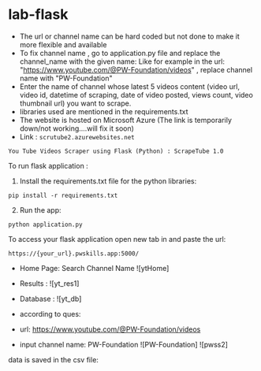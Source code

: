 
# lab-flask

<!-- ![image](https://user-images.githubusercontent.com/115451707/196919992-edcfea8b-e3f6-4f35-9398-43be66b5622d.png) -->
- The url or channel name can be hard coded but not done to make it more flexible and available
- To fix channel name , go to application.py file and replace the channel_name with the given name:
Like for example in the url:  "https://www.youtube.com/@PW-Foundation/videos" , replace channel name with "PW-Foundation"
- Enter the name of channel whose latest 5 videos content (video url, video id, datetime of scraping, date of video posted, views count, video thumbnail url) you want to scrape.
- libraries used are mentioned in the requirements.txt
- The website is hosted on Microsoft Azure 
(The link is temporarily down/not working....will fix it soon)
- Link : ```scrutube2.azurewebsites.net ```

```
You Tube Videos Scraper using Flask (Python) : ScrapeTube 1.0
```
To run flask application :
1. Install the requirements.txt file for the python libraries:
```
pip install -r requirements.txt
```
2. Run the app:
```
python application.py
```

To access your flask application open new tab in and paste the url:
```
https://{your_url}.pwskills.app:5000/
```
- Home Page: Search Channel Name
![ytHome]
- Results :
![yt_res1]
- Database :
![yt_db]

- according to ques:

- url: https://www.youtube.com/@PW-Foundation/videos
- input channel name: PW-Foundation
![PW-Foundation]
![pwss2]

data is saved in the csv file: 
